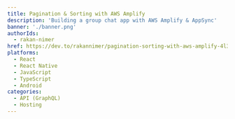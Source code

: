 ```yaml
---
title: Pagination & Sorting with AWS Amplify
description: 'Building a group chat app with AWS Amplify & AppSync'
banner: './banner.png'
authorIds:
  - rakan-nimer
href: https://dev.to/rakannimer/pagination-sorting-with-aws-amplify-4l37
platforms:
  - React
  - React Native
  - JavaScript
  - TypeScript
  - Android
categories:
  - API (GraphQL)
  - Hosting
---
```

